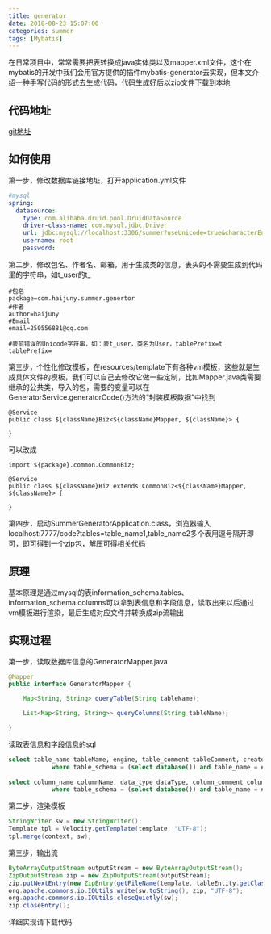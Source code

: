 ```yaml
---
title: generator
date: 2018-08-23 15:07:00
categories: summer
tags: [Mybatis]
---
```

在日常项目中，常常需要把表转换成java实体类以及mapper.xml文件，这个在mybatis的开发中我们会用官方提供的插件mybatis-generator去实现，但本文介绍一种手写代码的形式去生成代码，代码生成好后以zip文件下载到本地

## 代码地址

[git地址](https://github.com/haijunY/summer/tree/master/summer-generator)

## 如何使用

第一步，修改数据库链接地址，打开application.yml文件

```yml
#mysql
spring:
  datasource:
    type: com.alibaba.druid.pool.DruidDataSource
    driver-class-name: com.mysql.jdbc.Driver
    url: jdbc:mysql://localhost:3306/summer?useUnicode=true&characterEncoding=UTF-8
    username: root
    password:
```

第二步，修改包名、作者名、邮箱，用于生成类的信息，表头的不需要生成到代码里的字符串，如t_user的t_

```properties
#包名
package=com.haijuny.summer.genertor
#作者
author=haijuny
#Email
email=250556881@qq.com

#表前错误的Unicode字符串，如：表t_user，类名为User，tablePrefix=t
tablePrefix=
```

第三步，个性化修改模板，在resources/template下有各种vm模板，这些就是生成具体文件的模板，我们可以自己去修改它做一些定制，比如Mapper.java类需要继承的公共类，导入的包，需要的变量可以在GeneratorService.generatorCode()方法的“封装模板数据”中找到

```vm
@Service
public class ${className}Biz<${className}Mapper, ${className}> {

}
```

可以改成

```vm
import ${package}.common.CommonBiz;

@Service
public class ${className}Biz extends CommonBiz<${className}Mapper, ${className}> {

}
```

第四步，启动SummerGeneratorApplication.class，浏览器输入localhost:7777/code?tables=table_name1,table_name2多个表用逗号隔开即可，即可得到一个zip包，解压可得相关代码

## 原理

基本原理是通过mysql的表information_schema.tables、information_schema.columns可以拿到表信息和字段信息，读取出来以后通过vm模板进行渲染，最后生成对应文件并转换成zip流输出

## 实现过程

第一步，读取数据库信息的GeneratorMapper.java

```java
@Mapper
public interface GeneratorMapper {

    Map<String, String> queryTable(String tableName);

    List<Map<String, String>> queryColumns(String tableName);

}
```

读取表信息和字段信息的sql

```sql
select table_name tableName, engine, table_comment tableComment, create_time createTime from information_schema.tables
            where table_schema = (select database()) and table_name = #{tableName}
            
select column_name columnName, data_type dataType, column_comment columnComment, column_key columnKey, extra from information_schema.columns
            where table_schema = (select database()) and table_name = #{tableName} order by ordinal_position
```

第二步，渲染模板

```java
StringWriter sw = new StringWriter();
Template tpl = Velocity.getTemplate(template, "UTF-8");
tpl.merge(context, sw);
```

第三步，输出流

```java
ByteArrayOutputStream outputStream = new ByteArrayOutputStream();
ZipOutputStream zip = new ZipOutputStream(outputStream);     
zip.putNextEntry(new ZipEntry(getFileName(template, tableEntity.getClassName(), config.getString("package"), config.getString("mainModule"))));
org.apache.commons.io.IOUtils.write(sw.toString(), zip, "UTF-8");
org.apache.commons.io.IOUtils.closeQuietly(sw);
zip.closeEntry();
```

详细实现请下载代码

